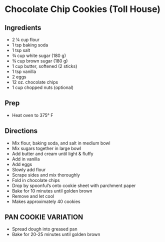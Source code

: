 # Chocolate Chip Cookies (Toll House)

## Ingredients

- 2 ¼ cup flour
- 1 tsp baking soda
- 1 tsp salt
- ¾ cup white sugar (180 g)
- ¾ cup brown sugar (180 g)
- 1 cup butter, softened (2 sticks)
- 1 tsp vanilla
- 2 eggs
- 12 oz. chocolate chips
- 1 cup chopped nuts (optional)

## Prep

- Heat oven to 375° F

## Directions

- Mix flour, baking soda, and salt in medium bowl
- Mix sugars together in large bowl
- Add butter and cream until light & fluffy
- Add in vanilla
- Add eggs
- Slowly add flour
- Scrape sides and mix thoroughly
- Fold in chocolate chips
- Drop by spoonful’s onto cookie sheet with parchment paper
- Bake for 10 minutes until golden brown
- Remove and let cool
- Makes approximately 40 cookies

## PAN COOKIE VARIATION

- Spread dough into greased pan
- Bake for 20-25 minutes until golden brown
